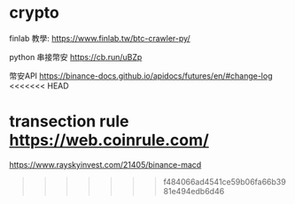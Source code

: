 # crypto

finlab 教學:
https://www.finlab.tw/btc-crawler-py/

python 串接幣安
https://cb.run/uBZp

幣安API
https://binance-docs.github.io/apidocs/futures/en/#change-log
<<<<<<< HEAD

transection rule
https://web.coinrule.com/
=======
https://www.rayskyinvest.com/21405/binance-macd
>>>>>>> f484066ad4541ce59b06fa66b3981e494edb6d46
